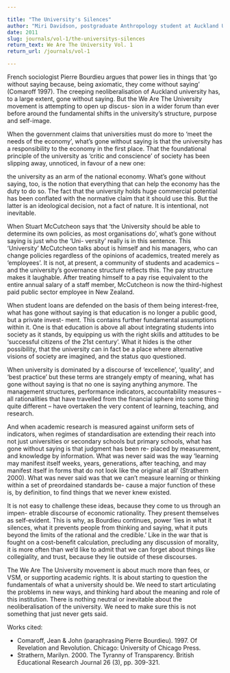 ```yaml
---

title: "The University's Silences"
author: "Miri Davidson, postgraduate Anthropology student at Auckland University"
date: 2011
slug: journals/vol-1/the-universitys-silences
return_text: We Are The University Vol. 1
return_url: /journals/vol-1

---
```


French sociologist Pierre Bourdieu argues that power lies in things that ‘go without saying because, being axiomatic, they come without saying’ (Comaroff 1997).
The creeping neoliberalisation of Auckland university has, to a large extent, gone without saying. But the We Are The University movement is attempting to open up discus- sion in a wider forum than ever before around the fundamental shifts in the university’s structure, purpose and self-image.

When the government claims that universities must do more to ‘meet the needs of the economy’, what’s gone without saying is that the university has a responsibility to the economy in the first place. That the foundational principle of the university as ‘critic and conscience’ of society has been slipping away, unnoticed, in favour of a new one:

the university as an arm of the national economy. What’s gone without saying, too, is the notion that everything that can help the economy has the duty to do so. The fact that the university holds huge commercial potential has been conflated with the normative claim that it should use this. But the latter is an ideological decision, not a fact of nature. It is intentional, not inevitable.

When Stuart McCutcheon says that ‘the University should be able to determine its own policies, as most organisations do’, what’s gone without saying is just who the ‘Uni- versity’ really is in this sentence. This ‘University’ McCutcheon talks about is himself and his managers, who can change policies regardless of the opinions of academics, treated merely as ‘employees’. It is not, at present, a community of students and academics – and the university’s governance structure reflects this. The pay structure makes it laughable. After treating himself to a pay rise equivalent to the entire annual salary of a staff member, McCutcheon is now the third-highest paid public sector employee in New Zealand.

When student loans are defended on the basis of them being interest-free, what has gone without saying is that education is no longer a public good, but a private invest- ment. This contains further fundamental assumptions within it. One is that education is above all about integrating students into society as it stands, by equipping us with the right skills and attitudes to be ‘successful citizens of the 21st century’. What it hides is the other possibility, that the university can in fact be a place where alternative visions of society are imagined, and the status quo questioned.

When university is dominated by a discourse of ‘excellence’, ‘quality’, and ‘best practice’ but these terms are strangely empty of meaning, what has gone without saying is that no one is saying anything anymore. The management structures, performance indicators, accountability measures – all rationalities that have travelled from the financial sphere into some thing quite different – have overtaken the very content of learning, teaching, and research.

And when academic research is measured against uniform sets of indicators, when regimes of standardisation are extending their reach into not just universities or secondary schools but primary schools, what has gone without saying is that judgment has been re- placed by measurement, and knowledge by information. What was never said was the way ‘learning may manifest itself weeks, years, generations, after teaching, and may manifest itself in forms that do not look like the original at all’ (Strathern 2000). What was never said was that we can’t measure learning or thinking within a set of preordained standards be- cause a major function of these is, by definition, to find things that we never knew existed.

It is not easy to challenge these ideas, because they come to us through an impen- etrable discourse of economic rationality. They present themselves as self-evident. This is why, as Bourdieu continues, power ‘lies in what it silences, what it prevents people from thinking and saying, what it puts beyond the limits of the rational and the credible.’ Like in the war that is fought on a cost-benefit calculation, precluding any discussion of morality, it is more often than we’d like to admit that we can forget about things like collegiality, and trust, because they lie outside of these discourses.

The We Are The University movement is about much more than fees, or VSM, or supporting academic rights. It is about starting to question the fundamentals of what a university should be. We need to start articulating the problems in new ways, and thinking hard about the meaning and role of this institution. There is nothing neutral or inevitable about the neoliberalisation of the university. We need to make sure this is not something that just never gets said.

Works cited:
- Comaroff, Jean & John (paraphrasing Pierre Bourdieu). 1997. Of Revelation and Revolution. Chicago: University of Chicago Press.
- Strathern, Marilyn. 2000. The Tyranny of Transparency. British Educational Research Journal 26 (3), pp. 309-321.